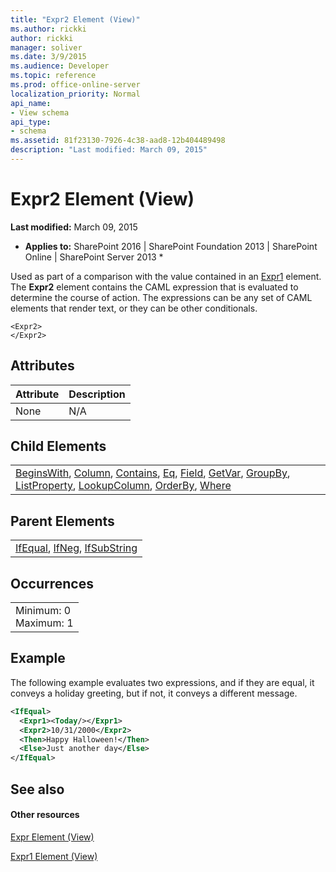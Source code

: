 ```yaml
---
title: "Expr2 Element (View)"
ms.author: rickki
author: rickki
manager: soliver
ms.date: 3/9/2015
ms.audience: Developer
ms.topic: reference
ms.prod: office-online-server
localization_priority: Normal
api_name:
- View schema
api_type:
- schema
ms.assetid: 81f23130-7926-4c38-aad8-12b404489498
description: "Last modified: March 09, 2015"
---
```


# Expr2 Element (View)

 **Last modified:** March 09, 2015 
  
 * **Applies to:** SharePoint 2016 | SharePoint Foundation 2013 | SharePoint Online | SharePoint Server 2013 * 
  
Used as part of a comparison with the value contained in an [Expr1](expr1-element-view.md) element. The **Expr2** element contains the CAML expression that is evaluated to determine the course of action. The expressions can be any set of CAML elements that render text, or they can be other conditionals. 
  
```
<Expr2>
</Expr2>
```

## Attributes

|**Attribute**|**Description**|
|:-----|:-----|
|None  <br/> |N/A  <br/> |
   
## Child Elements

||
|:-----|
|[BeginsWith](../../collaborative-application-markup-language-caml-schemas/query-schema/beginswith-element-query.md), [Column](column-element-view.md), [Contains](../../collaborative-application-markup-language-caml-schemas/query-schema/contains-element-query.md), [Eq](../../collaborative-application-markup-language-caml-schemas/query-schema/eq-element-query.md), [Field](field-element-view.md), [GetVar](getvar-element-view.md), [GroupBy](../../collaborative-application-markup-language-caml-schemas/query-schema/groupby-element-query.md), [ListProperty](listproperty-element-view.md), [LookupColumn](lookupcolumn-element-view.md), [OrderBy](../../collaborative-application-markup-language-caml-schemas/query-schema/orderby-element-query.md), [Where](../../collaborative-application-markup-language-caml-schemas/query-schema/where-element-query.md)|
   
## Parent Elements

||
|:-----|
|[IfEqual](ifequal-element-view.md), [IfNeg](ifneg-element-view.md), [IfSubString](ifsubstring-element-view.md)|
   
## Occurrences

||
|:-----|
|Minimum: 0  <br/> Maximum: 1  <br/> |
   
## Example

The following example evaluates two expressions, and if they are equal, it conveys a holiday greeting, but if not, it conveys a different message.
  
```XML
<IfEqual>
  <Expr1><Today/></Expr1>
  <Expr2>10/31/2000</Expr2>
  <Then>Happy Halloween!</Then>
  <Else>Just another day</Else>
</IfEqual>
```

## See also

#### Other resources

[Expr Element (View)](expr-element-view.md)
  
[Expr1 Element (View)](expr1-element-view.md)

